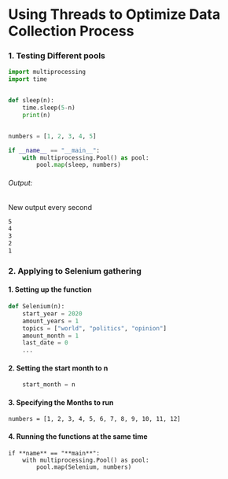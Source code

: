 # Using Threads to Optimize Data Collection Process

### 1. Testing Different pools

```python
import multiprocessing
import time


def sleep(n):
    time.sleep(5-n)
    print(n)


numbers = [1, 2, 3, 4, 5]

if __name__ == "__main__":
    with multiprocessing.Pool() as pool:
        pool.map(sleep, numbers)
```

###### Output:

New output every second

```bash
5
4
3
2
1
```

### 2. Applying to Selenium gathering

#### 1. Setting up the function

```python
def Selenium(n):
    start_year = 2020
    amount_years = 1
    topics = ["world", "politics", "opinion"]
    amount_month = 1
    last_date = 0
    ...
```

#### 2. Setting the start month to **n**

```python
    start_month = n
```

#### 3. Specifying the Months to run

```
numbers = [1, 2, 3, 4, 5, 6, 7, 8, 9, 10, 11, 12]
```

#### 4. Running the functions at the same time

```
if **name** == "**main**":
    with multiprocessing.Pool() as pool:
        pool.map(Selenium, numbers)
```
